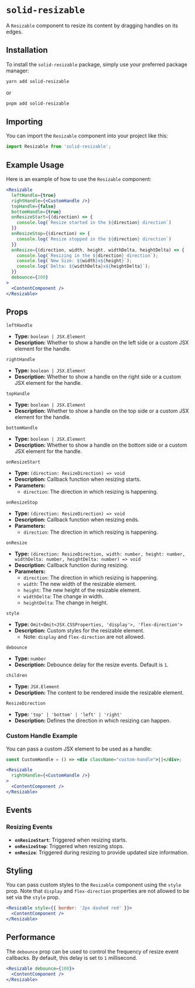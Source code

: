 # `solid-resizable`

A `Resizable` component to resize its content by dragging handles on its edges.

## Installation
To install the `solid-resizable` package, simply use your preferred package manager:

```bash
yarn add solid-resizable
```

or

```bash
pnpm add solid-resizable

```

## Importing

You can import the `Resizable` component into your project like this:

```jsx
import Resizable from 'solid-resizable';
```

## Example Usage

Here is an example of how to use the `Resizable` component:

```jsx
<Resizable
  leftHandle={true}
  rightHandle={<CustomHandle />}
  topHandle={false}
  bottomHandle={true}
  onResizeStart={(direction) => {
    console.log(`Resize started in the ${direction} direction`)
  }}
  onResizeStop={(direction) => {
    console.log(`Resize stopped in the ${direction} direction`)
  }}
  onResize={(direction, width, height, widthDelta, heightDelta) => {
    console.log(`Resizing in the ${direction} direction`);
    console.log(`New Size: ${width}x${height}`);
    console.log(`Delta: ${widthDelta}x${heightDelta}`);
  }}
  debounce={200}
>
  <ContentComponent />
</Resizable>
```

## Props

`leftHandle`

- **Type:** `boolean | JSX.Element`
- **Description:** Whether to show a handle on the left side or a custom JSX element for the handle.

`rightHandle`

- **Type:** `boolean | JSX.Element`
- **Description:** Whether to show a handle on the right side or a custom JSX element for the handle.

`topHandle`

- **Type:** `boolean | JSX.Element`
- **Description:** Whether to show a handle on the top side or a custom JSX element for the handle.

`bottomHandle`

- **Type:** `boolean | JSX.Element`
- **Description:** Whether to show a handle on the bottom side or a custom JSX element for the handle.

`onResizeStart`

- **Type:** `(direction: ResizeDirection) => void`
- **Description:** Callback function when resizing starts.
- **Parameters:**
  - `direction`: The direction in which resizing is happening.

`onResizeStop`

- **Type:** `(direction: ResizeDirection) => void`
- **Description:** Callback function when resizing ends.
- **Parameters:**
  - `direction`: The direction in which resizing is happening.

`onResize`

- **Type:** `(direction: ResizeDirection, width: number, height: number, widthDelta: number, heightDelta: number) => void`
- **Description:** Callback function during resizing.
- **Parameters:**
  - `direction`: The direction in which resizing is happening.
  - `width`: The new width of the resizable element.
  - `height`: The new height of the resizable element.
  - `widthDelta`: The change in width.
  - `heightDelta`: The change in height.

`style`

- **Type:** `Omit<Omit<JSX.CSSProperties, 'display'>, 'flex-direction'>`
- **Description:** Custom styles for the resizable element.
  - Note: `display` and `flex-direction` are not allowed.

`debounce`

- **Type:** `number`
- **Description:** Debounce delay for the resize events. Default is `1`.

`children`

- **Type:** `JSX.Element`
- **Description:** The content to be rendered inside the resizable element.

`ResizeDirection`
- **Type:** `'top' | 'bottom' | 'left' | 'right'`
- **Description:** Defines the direction in which resizing can happen.

### Custom Handle Example

You can pass a custom JSX element to be used as a handle:

```jsx
const CustomHandle = () => <div className="custom-handle">||</div>;

<Resizable
  rightHandle={<CustomHandle />}
>
  <ContentComponent />
</Resizable>
```

## Events

### Resizing Events

- **`onResizeStart`**: Triggered when resizing starts.
- **`onResizeStop`**: Triggered when resizing stops.
- **`onResize`**: Triggered during resizing to provide updated size information.

## Styling

You can pass custom styles to the `Resizable` component using the `style` prop. Note that `display` and `flex-direction` properties are not allowed to be set via the `style` prop.

```jsx
<Resizable style={{ border: '2px dashed red' }}>
  <ContentComponent />
</Resizable>
```

## Performance

The `debounce` prop can be used to control the frequency of resize event callbacks. By default, this delay is set to `1` millisecond.

```jsx
<Resizable debounce={100}>
  <ContentComponent />
</Resizable>
```
